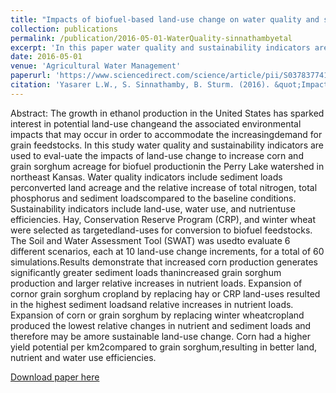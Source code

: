 ```yaml
---
title: "Impacts of biofuel-based land-use change on water quality and sustainability in a Kansas watershed"
collection: publications
permalink: /publication/2016-05-01-WaterQuality-sinnathambyetal
excerpt: 'In this paper water quality and sustainability indicators are used to evaluate the impacts of land-use change to increase corn and grain sorghum acreage for biofuel productionin the Perry Lake watershed in northeast Kansas.'
date: 2016-05-01
venue: 'Agricultural Water Management'
paperurl: 'https://www.sciencedirect.com/science/article/pii/S0378377416301585'
citation: 'Yasarer L.W., S. Sinnathamby, B. Sturm. (2016). &quot;Impacts of biofuel-based land-use change on water quality and sustainability in a Kansas watershed.&quot; <i>Agricultural Water Management</i>. 175(2016).'
---
```

Abstract: The growth in ethanol production in the United States has sparked interest in potential land-use changeand the associated environmental impacts that may occur in order to accommodate the increasingdemand for grain feedstocks. In this study water quality and sustainability indicators are used to eval-uate the impacts of land-use change to increase corn and grain sorghum acreage for biofuel productionin the Perry Lake watershed in northeast Kansas. Water quality indicators include sediment loads perconverted land acreage and the relative increase of total nitrogen, total phosphorus and sediment loadscompared to the baseline conditions. Sustainability indicators include land-use, water use, and nutrientuse efficiencies. Hay, Conservation Reserve Program (CRP), and winter wheat were selected as targetedland-uses for conversion to biofuel feedstocks. The Soil and Water Assessment Tool (SWAT) was usedto evaluate 6 different scenarios, each at 10 land-use change increments, for a total of 60 simulations.Results demonstrate that increased corn production generates significantly greater sediment loads thanincreased grain sorghum production and larger relative increases in nutrient loads. Expansion of cornor grain sorghum cropland by replacing hay or CRP land-uses resulted in the highest sediment loadsand relative increases in nutrient loads. Expansion of corn or grain sorghum by replacing winter wheatcropland produced the lowest relative changes in nutrient and sediment loads and therefore may be amore sustainable land-use change. Corn had a higher yield potential per km2compared to grain sorghum,resulting in better land, nutrient and water use efficiencies.

[Download paper here](http://SumathyS.github.io/files/paper4.pdf)
